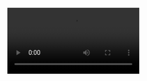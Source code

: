 <video src = "https://github.com/Ritikkumar992/GoogleMapApp/assets/75531808/6198504e-eae3-4f75-afbf-8bbe0e8e4d01"></video>
